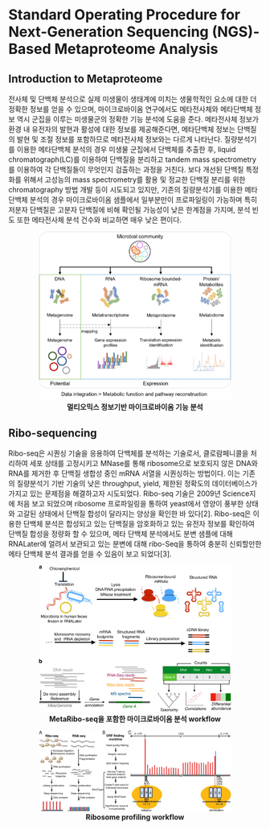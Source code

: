 # Standard Operating Procedure for Next-Generation Sequencing (NGS)-Based Metaproteome Analysis

## Introduction to Metaproteome

전사체 및 단백체 분석으로 실제 미생물이 생태계에 미치는 생물학적인 요소에 대한 더 정확한 정보를 얻을 수 있으며, 마이크로바이옴 연구에서도 메타전사체와 메타단백체 정보 역시 군집을 이루는 미생물군의 정확한 기능 분석에 도움을 준다.
메타전사체 정보가 환경 내 유전자의 발현과 활성에 대한 정보를 제공해준다면, 메타단백체 정보는 단백질의 발현 및 조절 정보를 포함하므로 메타전사체 정보와는 다르게 나타난다.
질량분석기를 이용한 메타단백체 분석의 경우 미생물 군집에서 단백체를 추출한 후, liquid chromatograph(LC)를 이용하여 단백질을 분리하고 tandem mass spectrometry를 이용하여 각 단백질들이 무엇인지 검출하는 과정을 거친다.
보다 개선된 단백질 특정화를 위해서 고성능의 mass spectrometry를 활용 및 정교한 단백질 분리를 위한 chromatography 방법 개발 등이 시도되고 있지만, 기존의 질량분석기를 이용한 메타단백체 분석의 경우 마이크로바이옴 샘플에서 일부분만이 프로파일링이 가능하며 특히 저분자 단백질은 고분자 단백질에 비해 확인될 가능성이 낮은 한계점을 가지며, 분석 빈도 또한 메타전사체 분석 건수와 비교하면 매우 낮은 편이다. 

<figure align = "center">
  <img src="https://github.com/sujin9819/MetaInsight/blob/main/SOP/MetaProteomic/img/P_0_1.png?raw=true" style="width:90%">
  <figcaption><b>멀티오믹스 정보기반 마이크로바이옴 기능 분석</b></figcaption>  
</figure>

## Ribo-sequencing

Ribo-seq은 시퀀싱 기술을 응용하여 단백체를 분석하는 기술로서, 클로람페니콜을 처리하여 세포 상태를 고정시키고 MNase를 통해 ribosome으로 보호되지 않은 DNA와 RNA를 제거한 후 단백질 생합성 중인 mRNA 서열을 시퀀싱하는 방법이다.
이는 기존의 질량분석기 기반 기술의 낮은 throughput, yield, 제한된 정확도의 데이터베이스가 가지고 있는 문제점을 해결하고자 시도되었다.
Ribo-seq 기술은 2009년 Science지에 처음 보고 되었으며 ribosome 프로파일링을 통하여 yeast에서 영양이 풍부한 상태와 고갈된 상태에서 단백질 합성이 달라지는 양상을 확인한 바 있다[2].
Ribo-seq은 이용한 단백체 분석은 합성되고 있는 단백질을 암호화하고 있는 유전자 정보를 확인하여 단백질 합성을 정량화 할 수 있으며, 메타 단백체 분석에서도 분변 샘플에 대해 RNALater에 얼려서 보관되고 있는 분변에 대해 ribo-Seq을 통하여 충분히 신뢰할만한 메타 단백체 분석 결과를 얻을 수 있음이 보고 되었다[3].

<figure align = "center">
  <img src="https://github.com/sujin9819/MetaInsight/blob/main/SOP/MetaProteomic/img/P_0_2.jpg?raw=true" style="width:90%">
  <figcaption><b>MetaRibo-seq을 포함한 마이크로바이옴 분석 workflow</b></figcaption>  
</figure>

<figure align = "center">
  <img src="https://github.com/sujin9819/MetaInsight/blob/main/SOP/MetaProteomic/img/P_0_3.jpg?raw=true" style="width:90%">
  <figcaption><b>Ribosome profiling workflow</b></figcaption>  
</figure>
